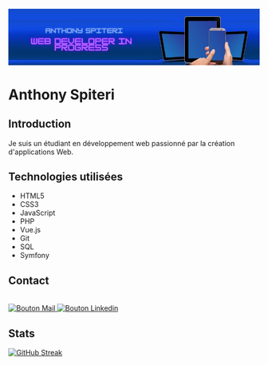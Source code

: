 ![Ma bannière](https://github.com/anthony0467/anthony0467/blob/main/ant.png)


# Anthony Spiteri

## Introduction

Je suis un étudiant en développement web passionné par la création d'applications Web.
## Technologies utilisées

- HTML5
- CSS3
- JavaScript
- PHP
- Vue.js
- Git
- SQL
- Symfony

## Contact


<p>
  <br/>
  <a href="mailto:anthony.spiteri@hotmail.fr?subject=Bonjour Anthony!" target="_blank">
    <img alt=" Bouton Mail"  src=https://img.shields.io/badge/Gmail-D14836?style=for-the-badge&logo=gmail&logoColor=white />
  </a>
  <a href="https://linkedin.com/in/anthony-spiteri-2a9147186/" target="_blank">
    <img alt="Bouton Linkedin"  src=https://img.shields.io/badge/LinkedIn-0077B5?style=for-the-badge&logo=linkedin&logoColor=white />
  </a>
</p>

## Stats

[![GitHub Streak](https://streak-stats.demolab.com?user=Anthony0467&theme=transparent&stroke=2B50E1&ring=2B50E1&currStreakNum=2B50E1&sideNums=2B50E1&dates=2B50E1&currStreakLabel=2B50E1&sideLabels=2B50E1&fire=2B50E1&border=2B50E1)](https://git.io/streak-stats)

